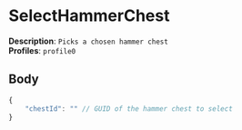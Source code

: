 # SelectHammerChest

**Description**: `Picks a chosen hammer chest` \
**Profiles**: `profile0`

## Body

```js
{
    "chestId": "" // GUID of the hammer chest to select
}
```
